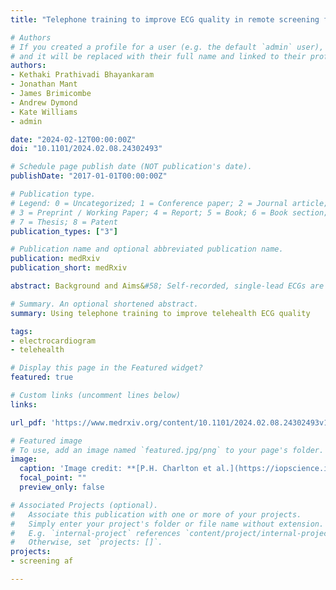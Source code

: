 ```yaml
---
title: "Telephone training to improve ECG quality in remote screening for atrial fibrillation"

# Authors
# If you created a profile for a user (e.g. the default `admin` user), write the username (folder name) here 
# and it will be replaced with their full name and linked to their profile.
authors:
- Kethaki Prathivadi Bhayankaram
- Jonathan Mant
- James Brimicombe
- Andrew Dymond
- Kate Williams
- admin

date: "2024-02-12T00:00:00Z"
doi: "10.1101/2024.02.08.24302493"

# Schedule page publish date (NOT publication's date).
publishDate: "2017-01-01T00:00:00Z"

# Publication type.
# Legend: 0 = Uncategorized; 1 = Conference paper; 2 = Journal article;
# 3 = Preprint / Working Paper; 4 = Report; 5 = Book; 6 = Book section;
# 7 = Thesis; 8 = Patent
publication_types: ["3"]

# Publication name and optional abbreviated publication name.
publication: medRxiv
publication_short: medRxiv

abstract: Background and Aims&#58; Self-recorded, single-lead ECGs are increasingly used to diagnose arrhythmias. However, they can be of variable quality, which can affect the reliability of interpretation. In this analysis of ECGs collected in atrial fibrillation screening studies, our aims were to&#58; (i) determine the quality of ECGs when recorded unsupervised (at home); and (ii) investigate whether telephone training improved ECG quality. Methods&#58; Data was obtained from the Screening for Atrial Fibrillation to Reduce stroke (SAFER) programme, where participants recorded single-lead ECGs four times per day for three weeks using a handheld device. ECG quality was assessed using an automated algorithm, and participants who recorded >25% poor quality ECGs from days 4-10 of screening were identified for training. Telephone training to improve ECG recording technique was delivered when research team capacity permitted. Results&#58; 14,727 participants recorded 1,206,972 ECGs, of which 43,513 (3.6%) were poor quality. Most participants (51.9%) did not record any poor-quality ECGs. 1,105 (7.5%) participants met the threshold for training. Of these, 165 participants received training and 896 did not. Comparing these groups, the mean (95% confidence interval) reduction in the proportion of poor-quality ECGs per participant from before training (days 1-3) to after training (days 11-21) was 21.1 (17.5-23.5) % with training and 15.7 (14.5-16.8) % without training (p<0.05). Conclusion&#58; Most participants achieved adequate quality ECGs. For those that did not, ECG quality improved over time regardless, and training further improved ECG quality. Therefore, telephone training could be considered in atrial fibrillation screening programmes using single-lead ECG devices.

# Summary. An optional shortened abstract.
summary: Using telephone training to improve telehealth ECG quality

tags:
- electrocardiogram
- telehealth

# Display this page in the Featured widget?
featured: true

# Custom links (uncomment lines below)
links:

url_pdf: 'https://www.medrxiv.org/content/10.1101/2024.02.08.24302493v1.full.pdf'

# Featured image
# To use, add an image named `featured.jpg/png` to your page's folder. 
image:
  caption: 'Image credit: **[P.H. Charlton et al.](https://iopscience.iop.org/article/10.1088/1361-6579/ac826d)** ([CC BY 4.0](https://creativecommons.org/licenses/by/4.0/))'
  focal_point: ""
  preview_only: false

# Associated Projects (optional).
#   Associate this publication with one or more of your projects.
#   Simply enter your project's folder or file name without extension.
#   E.g. `internal-project` references `content/project/internal-project/index.md`.
#   Otherwise, set `projects: []`.
projects:
- screening af

---
```

